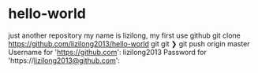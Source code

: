 # hello-world
just another repository
my name is lizilong, my first use github
git clone https://github.com/lizilong2013/hello-world
git git
❯ git push origin master
Username for 'https://github.com': lizilong2013
Password for 'https://lizilong2013@github.com':
